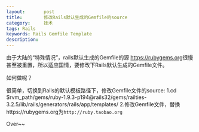 ```yaml
---
layout:       post
title:        修改Rails默认生成的Gemfile的source
category:     技术
tags: Rails
keywords: Rails Gemfile Template
description: 
---
```


由于大陆的“特殊情况”，rails默认生成的Gemfile的源 <https://rubygems.org>很慢甚至被重置，所以适应国情，要修改下Rails默认生成的Gemfile文件。

如何做呢？

很简单，切换到Rails的默认模板路径下，修改Gemfile文件的source:
	1.cd $rvm_path/gems/ruby-1.9.3-p194@rails32/gems/railties-3.2.5/lib/rails/generators/rails/app/templates/
	2.修改Gemfile文件，替换https://rubygems.org为`http://ruby.taobao.org`

Over~~
	
